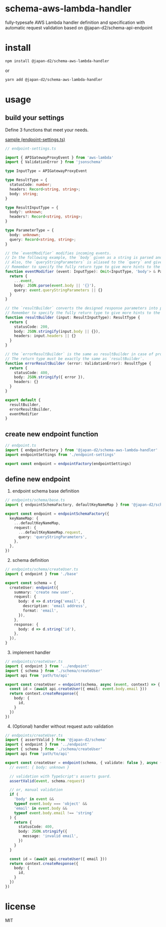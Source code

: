 # schema-aws-lambda-handler

fully-typesafe AWS Lambda handler definition and specification with automatic request validation based on @japan-d2/schema-api-endpoint

# install

```bash
npm install @japan-d2/schema-aws-lambda-handler
```

or

```bash
yarn add @japan-d2/schema-aws-lambda-handler
```

# usage

## build your settings

Define 3 functions that meet your needs.

[sample (endpoint-settings.ts)](tests/endpoint-settings.ts)

```endpoint-settings.ts
// endpoint-settings.ts

import { APIGatewayProxyEvent } from 'aws-lambda'
import { ValidationError } from 'jsonschema'

type InputType = APIGatewayProxyEvent

type ResultType = {
  statusCode: number;
  headers: Record<string, string>;
  body: string;
}

type ResultInputType = {
  body?: unknown;
  headers?: Record<string, string>;
}

type ParameterType = {
  body: unknown;
  query: Record<string, string>;
}

// the `eventModifier` modifies incoming events.
// In the following example, the `body` given as a string is parsed and overwritten.
// Also, the `queryStringParameters` is aliased to the `query` and given an default value.
// Remember to specify the fully return type to give more hints to the factory function.
function eventModifier (event: InputType): Omit<InputType, 'body'> & ParameterType {
  return {
    ...event,
    body: JSON.parse(event.body || '{}'),
    query: event.queryStringParameters || {}
  }
}

// the `resultBuilder` converts the designed response parameters into parameters that affect the real world in the case of successful processing.
// Remember to specify the fully return type to give more hints to the factory function.
function resultBuilder (input: ResultInputType): ResultType {
  return {
    statusCode: 200,
    body: JSON.stringify(input.body || {}),
    headers: input.headers || {}
  }
}

// the `errorResultBuilder` is the same as resultBuilder in case of process failure.
// The return type must be exactly the same as `resultBuilder`.
function errorResultBuilder (error: ValidationError): ResultType {
  return {
    statusCode: 400,
    body: JSON.stringify({ error }),
    headers: {}
  }
}

export default {
  resultBuilder,
  errorResultBuilder,
  eventModifier
}
```

## create new endpoint function

```endpoint.ts
// endpoint.ts
import { endpointFactory } from '@japan-d2/schema-aws-lambda-handler'
import endpointSettings from './endpoint-settings'

export const endpoint = endpointFactory(endpointSettings)
```

## define new endpoint

1. endpoint schema base definition

```endpoints/schema/base.ts
// endpoints/schema/base.ts
import { endpointSchemaFactory, defaultKeyNameMap } from '@japan-d2/schema-api-endpoint'

export const endpoint = endpointSchemaFactory({
  keyNameMap: {
    ...defaultKeyNameMap,
    request: {
      ...defaultKeyNameMap.request,
      query: 'queryStringParameters',
    },
  },
})
```

2. schema definition

```endpoints/schema/createUser.ts
// endpoints/schema/createUser.ts
import { endpoint } from './base'

export const schema = {
  createUser: endpoint({
    summary: 'create new user',
    request: {
      body: d => d.string('email', {
        description: 'email address',
        format: 'email',
      }),
    },
    response: {
      body: d => d.string('id'),
    },
  }),
}
```

3. implement handler

```endpoints/createUser.ts
// endpoints/createUser.ts
import { endpoint } from '../endpoint'
import { schema } from './schema/createUser'
import api from 'path/to/api'

export const createUser = endpoint(schema, async (event, context) => {
  const id = (await api.createUser({ email: event.body.email }))
  return context.createResponse({
    body: {
      id,
    }
  })
})
```

4. (Optional) handler without request auto validation

```endpoints/createUser.ts
// endpoints/createUser.ts
import { assertValid } from '@japan-d2/schema'
import { endpoint } from '../endpoint'
import { schema } from './schema/createUser'
import api from 'path/to/api'

export const createUser = endpoint(schema, { validate: false }, async (event, context) => {
  // event: { body: unknown }

  // validation with TypeScript's asserts guard.
  assertValid(event, schema.request)

  // or, manual validation
  if (
    'body' in event &&
    typeof event.body === 'object' &&
    'email' in event.body &&
    typeof event.body.email !== 'string'
  ) {
    return {
      statusCode: 400,
      body: JSON.stringify({
        message: 'invalid email',
      })
    }
  }

  const id = (await api.createUser({ email }))
  return context.createResponse({
    body: {
      id,
    }
  })
})
```

# license

MIT
